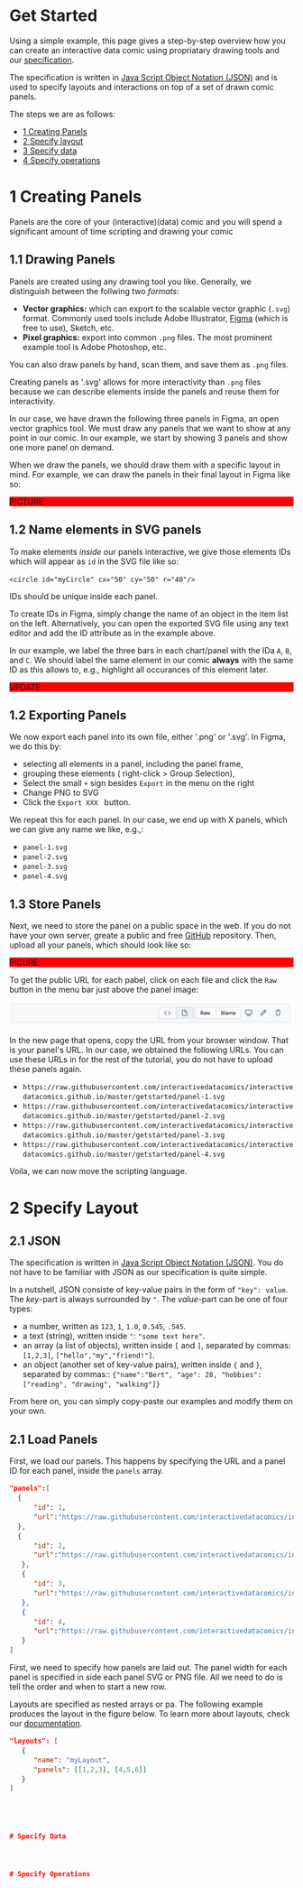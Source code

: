 # Get Started

Using a simple example, this page gives a step-by-step overview how you can create an interactive data comic using propriatary drawing tools and our [specification](documentation.html). 

The specification is written in [Java Script Object Notation (JSON)](https://en.wikipedia.org/wiki/JSON) and is used to specify layouts and interactions on top of a set of drawn comic panels.   

The steps we  are as follows: 
* [1 Creating Panels](#creating-panels)
* [2 Specify layout](#specify-layout)
* [3 Specify data](#specify-data)
* [4 Specify operations](#specify-operations)


# 1 Creating Panels

Panels are the core of your (interactive)(data) comic and you will spend a significant amount of time scripting and drawing your comic

## 1.1 Drawing Panels

Panels are created using any drawing tool you like. Generally, we distinguish between the follwing two *formats*:

* **Vector graphics:** which can export to the scalable vector graphic (`.svg`) format. Commonly used tools include Adobe Illustrator, [Figma](https://www.figma.com) (which is free to use), Sketch, etc. 
* **Pixel graphics:** export into common `.png` files. The most prominent example tool is Adobe Photoshop, etc.

You can also draw panels by hand, scan them, and save them as `.png` files. 

Creating panels as '.svg' allows for more interactivity than `.png` files because we can describe elements inside the panels and reuse them for interactivity.

In our case, we have drawn the following three panels in Figma, an open vector graphics tool. We must draw any panels that we want to show at any point in our comic. In our example, we start by showing 3 panels and show one more panel on demand. 

When we draw the panels, we should draw them with a specific layout in mind. For example, we can draw the panels in their final layout in Figma like so: 

<p style="background-color:red;">PICTURE</p>


## 1.2 Name elements in SVG panels

To make elements *inside* our panels interactive, we give those elements IDs which will appear as `id` in the SVG file like so: 

`<circle id="myCircle" cx="50" cy="50" r="40"/>`

IDs should be unique inside each panel. 

To create IDs in Figma, simply change the name of an object in the item list on the left. Alternatively, you can open the exported SVG file using any text editor and add the ID attribute as in the example above. 

In our example, we label the three bars in each chart/panel with the IDa `A`, `B`, and `C`. We should label the same element in our comic **always** with the same ID as this allows to, e.g., highlight all occurances of this element later. 

<p style="background-color:red;">UPDATE</p>

## 1.2 Exporting Panels

We now export each panel into its own file, either '.png' or '.svg'. In Figma, we do this by:
* selecting all elements in a panel, including the panel frame,
* grouping these elements ( right-click > Group Selection),
* Select the small `+` sign besides `Export` in the menu on the right
* Change PNG to SVG
* Click the `Export XXX ` button. 

We repeat this for each panel. In our case, we end up with X panels, which we can give any name we like, e.g.,:
* `panel-1.svg`
* `panel-2.svg`
* `panel-3.svg`
* `panel-4.svg`


## 1.3 Store Panels

Next, we need to store the panel on a public space in the web. If you do not have your own server, greate a public and free [GitHub](https://github.com) repository. Then, upload all your panels, which should look like so: 

<p style="background-color:red;">PICURE</p>

To get the public URL for each pabel, click on each file and click the `Raw` button in the menu bar just above the panel image: 

![](getstarted/tut-raw.png)

In the new page that opens, copy the URL from your browser window. That is your panel's URL. In our case, we obtained the following URLs. You can use these URLs in for the rest of the tutorial, you do not have to upload these panels again. 

* `https://raw.githubusercontent.com/interactivedatacomics/interactivedatacomics.github.io/master/getstarted/panel-1.svg`
* `https://raw.githubusercontent.com/interactivedatacomics/interactivedatacomics.github.io/master/getstarted/panel-2.svg`
* `https://raw.githubusercontent.com/interactivedatacomics/interactivedatacomics.github.io/master/getstarted/panel-3.svg`
* `https://raw.githubusercontent.com/interactivedatacomics/interactivedatacomics.github.io/master/getstarted/panel-4.svg`

Voila, we can now move the scripting language. 

# 2 Specify Layout

## 2.1 JSON

The specification is written in [Java Script Object Notation (JSON)](https://en.wikipedia.org/wiki/JSON). You do not have to be familiar with JSON as our specification is quite simple. 

In a nutshell, JSON consiste of key-value pairs in the form of `"key": value`. The *key*-part is always surrounded by `"`. The *value*-part can be one of four types: 
* a number, written as `123`, `1`, `1.0`, `0.545`, `.545`.
* a text (string), written inside `"`: `"some text here"`.
* an array (a list of objects), written inside `[` and `]`, separated by commas: `[1,2,3]`, `["hello","my","friend!"]`.
* an object (another set of key-value pairs), written inside  `{` and `}`, separated by commas:: ```{"name":"Bert", "age": 28, "hobbies":["reading", "drawing", "walking"]}```

From here on, you can simply copy-paste our examples and modify them on your own. 


## 2.1 Load Panels 

First, we load our panels. This happens by specifying the URL and a panel ID for each panel, inside the `panels` array. 

```json
"panels":[
  {
      "id": 1,
      "url":"https://raw.githubusercontent.com/interactivedatacomics/interactivedatacomics.github.io/master/getstarted/panel-1.svg"
  },
  {
      "id": 2,
      "url":"https://raw.githubusercontent.com/interactivedatacomics/interactivedatacomics.github.io/master/getstarted/panel-2.svg"
   }, 
   {
      "id": 3,
      "url":"https://raw.githubusercontent.com/interactivedatacomics/interactivedatacomics.github.io/master/getstarted/panel-3.svg"
   },
   {
      "id": 4,
      "url":"https://raw.githubusercontent.com/interactivedatacomics/interactivedatacomics.github.io/master/getstarted/panel-4.svg"
   }
]
```


First, we need to specify how panels are laid out. The panel width for each panel is specified in side each panel SVG or PNG file. All we need to do is tell the order and when to start a new row. 

Layouts are specified as nested arrays or pa. The following example produces the layout in the figure below. To learn more about layouts, check our [documentation](documentation.html#comic-layout).

```json
"layouts": [
   {
      "name": "myLayout",
      "panels": [[1,2,3], [4,5,6]]
   }
]




# Specify Data



# Specify Operations
